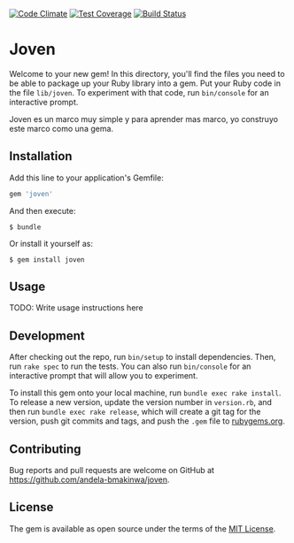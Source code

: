 [![Code Climate](https://codeclimate.com/github/andela-bmakinwa/joven/badges/gpa.svg)](https://codeclimate.com/github/andela-bmakinwa/joven) [![Test Coverage](https://codeclimate.com/github/andela-bmakinwa/joven/badges/coverage.svg)](https://codeclimate.com/github/andela-bmakinwa/joven/coverage) [![Build Status](https://semaphoreci.com/api/v1/makinwa37/joven/branches/master/badge.svg)](https://semaphoreci.com/makinwa37/joven)
# Joven

Welcome to your new gem! In this directory, you'll find the files you need to be able to package up your Ruby library into a gem. Put your Ruby code in the file `lib/joven`. To experiment with that code, run `bin/console` for an interactive prompt.

Joven es un marco muy simple y para aprender mas marco, yo construyo este marco como una gema.

## Installation

Add this line to your application's Gemfile:

```ruby
gem 'joven'
```

And then execute:

    $ bundle

Or install it yourself as:

    $ gem install joven

## Usage

TODO: Write usage instructions here

## Development

After checking out the repo, run `bin/setup` to install dependencies. Then, run `rake spec` to run the tests. You can also run `bin/console` for an interactive prompt that will allow you to experiment.

To install this gem onto your local machine, run `bundle exec rake install`. To release a new version, update the version number in `version.rb`, and then run `bundle exec rake release`, which will create a git tag for the version, push git commits and tags, and push the `.gem` file to [rubygems.org](https://rubygems.org).

## Contributing

Bug reports and pull requests are welcome on GitHub at https://github.com/andela-bmakinwa/joven.


## License

The gem is available as open source under the terms of the [MIT License](http://opensource.org/licenses/MIT).

